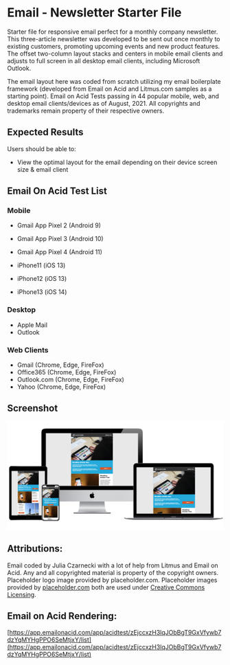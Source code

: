 # Email - Newsletter Starter File

Starter file for responsive email perfect for a monthly company newsletter. This three-article newsletter was developed to be sent out once monthly to existing customers, promoting upcoming events and new product features. The offset two-column layout stacks and centers in mobile email clients and adjusts to full screen in all desktop email clients, including Microsoft Outlook.

The email layout here was coded from scratch utilizing my email boilerplate framework (developed from Email on Acid and Litmus.com samples as a starting point). Email on Acid Tests passing in 44 popular mobile, web, and desktop email clients/devices as of August, 2021. All copyrights and trademarks remain property of their respective owners.

## Expected Results

Users should be able to:

- View the optimal layout for the email depending on their device screen size & email client

## Email On Acid Test List

### Mobile

- Gmail App Pixel 2 (Android 9)
- Gmail App Pixel 3 (Android 10)
- Gmail App Pixel 4 (Android 11)

- iPhone11 (iOS 13)
- iPhone12 (iOS 13)
- iPhone13 (iOS 14)

### Desktop

- Apple Mail
- Outlook

### Web Clients

- Gmail (Chrome, Edge, FireFox)
- Office365 (Chrome, Edge, FireFox)
- Outlook.com (Chrome, Edge, FireFox)
- Yahoo (Chrome, Edge, FireFox)

## Screenshot

![screenshot](screenshot.png?raw=true)

## Attributions:

Email coded by Julia Czarnecki with a lot of help from Litmus and Email on Acid. Any and all copyrighted material is property of the copyright owners. Placeholder logo image provided by placeholder.com. Placeholder images provided by [placeholder.com](https://placeholder.com/logos/) both are used under [Creative Commons Licensing](https://creativecommons.org/).

## Email on Acid Rendering:

[https://app.emailonacid.com/app/acidtest/zEjccxzH3lqJObBgT9GxVfywb7dzYqMYHgPPO6SeMtjxY/list](https://app.emailonacid.com/app/acidtest/zEjccxzH3lqJObBgT9GxVfywb7dzYqMYHgPPO6SeMtjxY/list)
